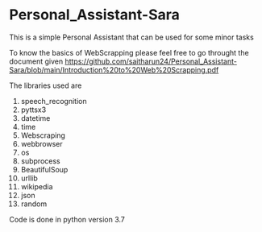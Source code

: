 # Personal_Assistant-Sara
This is a simple Personal Assistant that can be used for some minor tasks

To know the basics of WebScrapping please feel free to go throught the document given
https://github.com/saitharun24/Personal_Assistant-Sara/blob/main/Introduction%20to%20Web%20Scrapping.pdf



The libraries used are 
1. speech_recognition
2. pyttsx3
3. datetime
4. time
5. Webscraping
6. webbrowser
7. os
8. subprocess
9. BeautifulSoup
10. urllib
11. wikipedia
12. json
13. random


Code is done in python version 3.7
